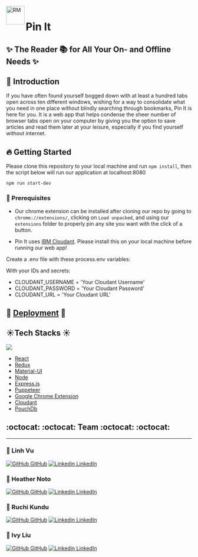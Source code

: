 
<img align="left" alt="RM" src="https://github.com/pin-it-ghp2011/Pin-It-Final/blob/main/public/pinitLogo.png" width="50" height="50">

# Pin It  
## :sparkles: The Reader :books: for All Your On- and Offline Needs :sparkles:

## :high_brightness: Introduction

If you have often found yourself bogged down with at least a hundred tabs open across ten different windows, wishing for a way to consolidate what you need in one place without blindly searching through bookmarks, Pin It is here for you. It is a web app that helps condense the sheer number of browser tabs open on your computer by giving you the option to save articles and read them later at your leisure, especially if you find yourself without internet.

## :fire: Getting Started 

Please clone this repository to your local machine and run `npm install`, then the script below will run our application at localhost:8080

```
npm run start-dev
```

### :cactus: Prerequisites

- Our chrome extension can be installed after cloning our repo by going to ``chrome://extensions/``, clicking on ``Load unpacked``, and using our ``extensions`` folder to properly pin any site you want with the click of a button.

- Pin It uses [IBM Cloudant](https://www.ibm.com/cloud/cloudant). Please install this on your local machine before running our web app!

Create a .env file with these process.env variables:

With your IDs and secrets:

* CLOUDANT_USERNAME = 'Your Cloudant Username'
* CLOUDANT_PASSWORD = 'Your Cloudant Password'
* CLOUDANT_URL = 'Your Cloudant URL'

## :rocket: [Deployment](https://pin-it-reader.herokuapp.com/) :rocket:
## :sunny:Tech Stacks :sunny:
  <img src=https://media.giphy.com/media/VaROmTGEdt9vTjrVNr/giphy.gif />

  * [React](https://reactjs.org)
  * [Redux](https://redux.js.org/)
  * [Material-UI](https://material-ui.com/)
  * [Node](https://nodejs.org/en/)
  * [Express.js](http://expressjs.com/)
  * [Puppeteer](https://developers.google.com/web/tools/puppeteer)
  * [Google Chrome Extension](https://developer.chrome.com/docs/extensions/)
  * [Cloudant](https://www.ibm.com/cloud/cloudant)
  * [PouchDb](https://pouchdb.com)

## :octocat: :octocat: Team :octocat: :octocat: 
---- 
 ### :cherry_blossom: Linh Vu
 [![GitHub](https://i.stack.imgur.com/tskMh.png) GitHub](https://github.com/Vuthuylinh) 
 [![Linkedin](https://i.stack.imgur.com/gVE0j.png) LinkedIn](https://www.linkedin.com/in/linh-vu-de/)
 ### :sunflower: Heather Noto
 [![GitHub](https://i.stack.imgur.com/tskMh.png) GitHub](https://github.com/heathernoto) 
 [![Linkedin](https://i.stack.imgur.com/gVE0j.png) LinkedIn](https://www.linkedin.com/in/heather-berardo-noto/)
 ### :hibiscus: Ruchi Kundu
 [![GitHub](https://i.stack.imgur.com/tskMh.png) GitHub](https://github.com/ruchibrata) 
 [![Linkedin](https://i.stack.imgur.com/gVE0j.png) LinkedIn](https://www.linkedin.com/in/ruchibratakundu/)
 
 ### :blossom: Ivy Liu
 [![GitHub](https://i.stack.imgur.com/tskMh.png) GitHub](https://github.com/liuivy) 
 [![Linkedin](https://i.stack.imgur.com/gVE0j.png) LinkedIn](https://www.linkedin.com/in/liu-ivy/)
 
 

